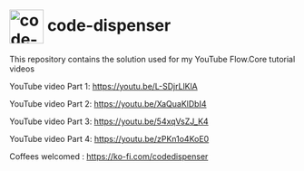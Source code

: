 <h1>
<img src="https://github.com/code-dispenser.png" align="center" height="60px" alt="code-dispenser icon" /> code-dispenser
</h1>

This repository contains the solution used for my YouTube Flow.Core tutorial videos

YouTube video Part 1: https://youtu.be/L-SDjrLlKlA

YouTube video Part 2: https://youtu.be/XaQuaKlDbI4

YouTube video Part 3: https://youtu.be/54xqVsZJ_K4

YouTube video Part 4: https://youtu.be/zPKn1o4KoE0

Coffees welcomed : https://ko-fi.com/codedispenser
